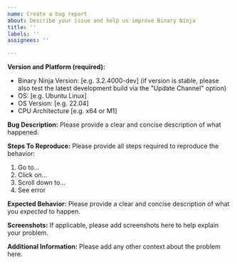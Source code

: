 ```yaml
---
name: Create a bug report
about: Describe your issue and help us improve Binary Ninja
title: ''
labels: ''
assignees: ''

---
```


**Version and Platform (required):**
- Binary Ninja Version: [e.g. 3.2.4000-dev] (if version is stable, please also test the latest development build via the "Update Channel" option)
- OS: [e.g. Ubuntu Linux]
- OS Version: [e.g. 22.04]
- CPU Architecture [e.g. x64 or M1]

**Bug Description:**
Please provide a clear and concise description of what happened.

**Steps To Reproduce:**
Please provide all steps required to reproduce the behavior:
1. Go to...
2. Click on...
3. Scroll down to...
4. See error

**Expected Behavior:**
Please provide a clear and concise description of what you *expected* to happen.

**Screenshots:**
If applicable, please add screenshots here to help explain your problem.

**Additional Information:**
Please add any other context about the problem here.
